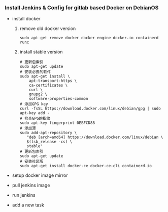 ### Install Jenkins & Config for gitlab based Docker on DebianOS

- install docker

  1. remove old docker version

     ```shell
     sudo apt-get remove docker docker-engine docker.io containerd runc
     ```

  2. install stable version

     ```shell
     # 更新包索引
     sudo apt-get update
     # 安装必要的软件
     sudo apt-get install \
         apt-transport-https \
         ca-certificates \
         curl \
         gnupg2 \
         software-properties-common
     # 添加GPG key
     curl -fsSL https://download.docker.com/linux/debian/gpg | sudo apt-key add -
     # 检查GPG的指纹
     sudo apt-key fingerprint 0EBFCD88
     # 添加源
     sudo add-apt-repository \
        "deb [arch=amd64] https://download.docker.com/linux/debian \
        $(lsb_release -cs) \
        stable"
     # 更新包索引
     sudo apt-get update
     # 安装社区版
     sudo apt-get install docker-ce docker-ce-cli containerd.io
     ```

     

- setup docker image mirror

- pull jenkins image

- run jenkins

- add a new task